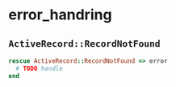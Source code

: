 # error_handring

## `ActiveRecord::RecordNotFound`

```ruby
rescue ActiveRecord::RecordNotFound => error
  # TODO handle
end
```
